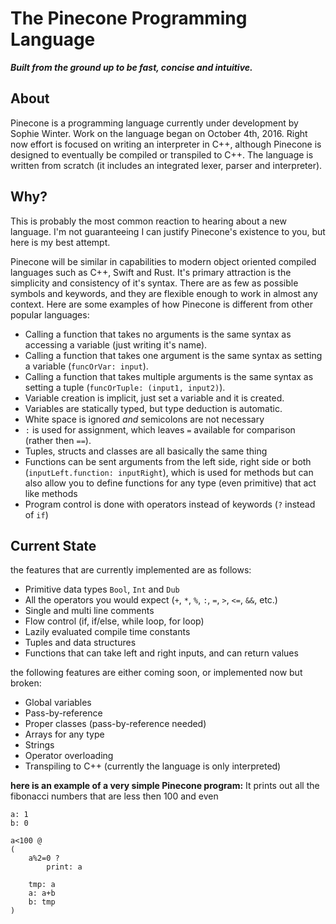 # The Pinecone Programming Language
**_Built from the ground up to be fast, concise and intuitive._**


## About
Pinecone is a programming language currently under development by Sophie Winter. Work on the language began on October 4th, 2016. Right now effort is focused on writing an interpreter in C++, although Pinecone is designed to eventually be compiled or transpiled to C++. The language is written from scratch (it includes an integrated lexer, parser and interpreter).

## Why?
This is probably the most common reaction to hearing about a new language. I'm not guaranteeing I can justify Pinecone's existence to you, but here is my best attempt.

Pinecone will be similar in capabilities to modern object oriented compiled languages such as C++, Swift and Rust. It's primary attraction is the simplicity and consistency of it's syntax. There are as few as possible symbols and keywords, and they are flexible enough to work in almost any context. Here are some examples of how Pinecone is different from other popular languages:

* Calling a function that takes no arguments is the same syntax as accessing a variable (just writing it's name).
* Calling a function that takes one argument is the same syntax as setting a variable (`funcOrVar: input`).
* Calling a function that takes multiple arguments is the same syntax as setting a tuple (`funcOrTuple: (input1, input2)`).
* Variable creation is implicit, just set a variable and it is created.
* Variables are statically typed, but type deduction is automatic.
* White space is ignored _and_ semicolons are not necessary
* `:` is used for assignment, which leaves `=` available for comparison (rather then `==`).
* Tuples, structs and classes are all basically the same thing
* Functions can be sent arguments from the left side, right side or both (`inputLeft.function: inputRight`), which is used for methods but can also allow you to define functions for any type (even primitive) that act like methods
* Program control is done with operators instead of keywords (`?` instead of `if`)

## Current State
the features that are currently implemented are as follows:
* Primitive data types `Bool`, `Int` and `Dub`
* All the operators you would expect (`+`, `*`, `%`, `:`, `=`, `>`, `<=`, `&&`, etc.)
* Single and multi line comments
* Flow control (if, if/else, while loop, for loop)
* Lazily evaluated compile time constants
* Tuples and data structures
* Functions that can take left and right inputs, and can return values

the following features are either coming soon, or implemented now but broken:
* Global variables
* Pass-by-reference
* Proper classes (pass-by-reference needed)
* Arrays for any type
* Strings
* Operator overloading
* Transpiling to C++ (currently the language is only interpreted)

__here is an example of a very simple Pinecone program:__
It prints out all the fibonacci numbers that are less then 100 and even
```
a: 1
b: 0

a<100 @
(
	a%2=0 ?
		print: a
	
	tmp: a
	a: a+b
	b: tmp
)
```
